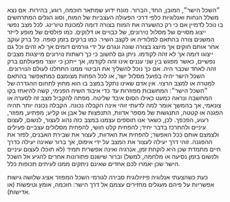 ״השכל הישר״, המובן, החד, הברור. מונח ידוע שמתאר חוכמה, רוגע, בהירות. אם נצא משלל הנחות ואנלוגיות כלפי דרכי הפעולה העצביות של המוח, וסוג הגלים המתרחשים בו נוכל לדמיין אם כי רק כהשערה את המוח בצורה דומה למכונת טיורינג. לכל מצב נפשי ייצוג מסויים של מסלול נוירונים, של כבויים או דלוקים. כמו פולסים של מופע לייזר המשנים צורה בהתאם למלודיה או לקצב השיר. כמו ברקים בזמן סופה. כל ברק עוקב אחר אותם חוקים אך מיוצג בצורה שונה ונגרם על ידי גורמים דומים אך לא זהים וכל גם ייצוגו דומה אך לא זהה לקודמו. ניתן גם לחשוב כי כך רשתות נוירונים מייצגות מצבים נפשיים, כאשר מפגש בין שני עננים אינו זהה לקודמו, אך ייתכן כי יווצר מפעולתם ברק זהה לאחד שכבר היה. אם כך נוכל להשליך את הביטוי ממנו התחלנו לעולם הנוירונים. השכל הישר יהיה בפועל מסלול ישר, או לכל הפחות מצומצם כמתאפשר בהתאם למטרה או למצב הרצוי. אין אדם שאינו נתקל במצב בו הוא מחוץ לתחום ההגדרה של ״השכל הישר״: המחשבות מפוזרות עד כדי איבוד השיח הפנימי, קשה להיאחז בקו המחשבה ונראה כמעט כאילו הסוס איבד שליטה. מפתה להקביל מצב זה לסערה או צונאמי, אך בהמשך אומר למה לדעתי זוהי אינה הקבלה נכונה. הקבלה נכונה יותר תהיה הפגנה או קטטה, התנגשות של מספר אדוות, התנפצות של אבן או קליע; מפתיע, מפוזר, רעוע, הפכפך. לכן, כשאר אנו תוספים עצמנו במצב כזה נהוג לעצור, לנשום, לעצום עיניים ולהתרכז בדבר יחיד; להפחית קלט חושי, להפחית מסלולים עצביים פעילים ולצמצם אותם ככל האפשר; להפחית את האדוות, לעצור את שבירת האבנים, לפזר את ההפגנה. זוהי דרך יעילה לעצור את המצב על ידי איפוס, אך ברור שאינה יעילה כדרך חיים מתמדת שכן היא לוקחת זמן, אנרגיה ואינה אפשרית תמיד (לא תוכלו לעצום עיניים ולנשום בזמן נסיעה או מלחמה, למשל) וברור שישנם פתורונות אחרים להגיע אל השכל הישר שכן יאמרו לכם אחדים שאינם ניתקים ממנו לעיתים תכופות כלל. 

כעת כשהצעתי אנלוגיה פיזיולוגית סבירה לגורמי השכל המפוזר אציג שלושה גישות אפשריות על פיהם מעגלים מחזירים עצמם אל דרך הישר: חוכמה, אומץ וטיפשות (או אדישות). 